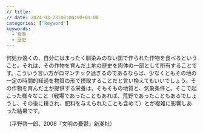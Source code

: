 ```yaml
---
// title: 
// date: 2024-03-23T00:00:00+09:00
categories: ["keyword"]
keywords:
  - 食事
  - 歴史
---
```

何処か遠くの、自分にはまったく馴染みのない国で作られた作物を食べるということ。それは、その作物を育んだ土地の歴史を肉体の一部として所有することです。こういう言い方がロマンチック過ぎるのであるならば、少なくともその地の一定の時間的経過を物質の形で摂取することだと言い換えてもいいでしょう。その作物を育んだ土が提供する栄養は、そもそもの地質と、気象条件と、そこで起こった様々なこと（戦場であったこともあれば、荒野であったこともあるでしょうし、その後に耕され、肥料を与えられたことも含めて）とが複雑に影響しあった結果です。

（平野啓一郎、2006『文明の憂鬱』新潮社）